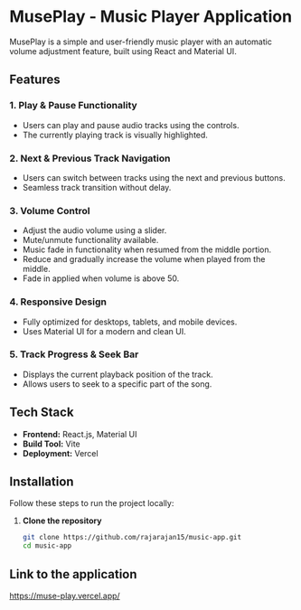 # MusePlay - Music Player Application

MusePlay is a simple and user-friendly music player with an automatic volume adjustment feature, built using React and Material UI.

## Features

### 1. Play & Pause Functionality  
- Users can play and pause audio tracks using the controls.  
- The currently playing track is visually highlighted.

### 2. Next & Previous Track Navigation  
- Users can switch between tracks using the next and previous buttons.  
- Seamless track transition without delay.

### 3. Volume Control  
- Adjust the audio volume using a slider.  
- Mute/unmute functionality available.
- Music fade in functionality when resumed from the middle portion.
- Reduce and gradually increase the volume when played from the middle.
- Fade in applied when volume is above 50.

### 4. Responsive Design  
- Fully optimized for desktops, tablets, and mobile devices.  
- Uses Material UI for a modern and clean UI.

### 5. Track Progress & Seek Bar  
- Displays the current playback position of the track.  
- Allows users to seek to a specific part of the song.

## Tech Stack

- **Frontend:** React.js, Material UI  
- **Build Tool:** Vite  
- **Deployment:** Vercel  

## Installation

Follow these steps to run the project locally:

1. **Clone the repository**  
   ```sh
   git clone https://github.com/rajarajan15/music-app.git
   cd music-app

## Link to the application

https://muse-play.vercel.app/
